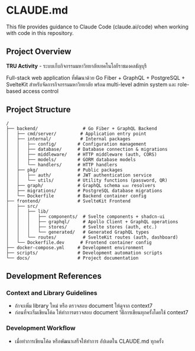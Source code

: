 # CLAUDE.md

This file provides guidance to Claude Code (claude.ai/code) when working with code in this repository.

## Project Overview

**TRU Activity** - ระบบเก็บกิจกรรมมหาวิทยาลัยเทคโนโลยีราชมงคลธัญบุรี

Full-stack web application ที่พัฒนาด้วย Go Fiber + GraphQL + PostgreSQL + SvelteKit สำหรับจัดการกิจกรรมมหาวิทยาลัย พร้อม multi-level admin system และ role-based access control

## Project Structure

```
/
├── backend/                 # Go Fiber + GraphQL Backend
│   ├── cmd/server/         # Application entry point
│   ├── internal/           # Internal packages
│   │   ├── config/        # Configuration management
│   │   ├── database/      # Database connection & migrations
│   │   ├── middleware/    # HTTP middleware (auth, CORS)
│   │   ├── models/        # GORM database models
│   │   └── handlers/      # HTTP handlers
│   ├── pkg/               # Public packages
│   │   ├── auth/          # JWT authentication service
│   │   └── utils/         # Utility functions (password, QR)
│   ├── graph/             # GraphQL schema และ resolvers
│   ├── migrations/        # PostgreSQL database migrations
│   └── Dockerfile         # Backend container config
├── frontend/              # SvelteKit Frontend
│   ├── src/
│   │   ├── lib/
│   │   │   ├── components/  # Svelte components + shadcn-ui
│   │   │   ├── graphql/     # Apollo Client + GraphQL operations
│   │   │   ├── stores/      # Svelte stores (auth, etc.)
│   │   │   └── generated/   # Generated GraphQL types
│   │   └── routes/          # SvelteKit routes (auth, dashboard)
│   └── Dockerfile.dev      # Frontend container config
├── docker-compose.yml     # Development environment
├── scripts/               # Development automation scripts
└── docs/                  # Project documentation
```

## Development References

### Context and Library Guidelines

- ถ้าจะเพิ่ม library ใหม่ หรือ ตรวจสอบ document ให้ดูจาก context7
- ก่อนที่จะเริ่มเขียนโค้ด ให้ทำการตรวจสอบ document วิธีการเขียนทุกครั้งโดยใช้ context7

### Development Workflow

- เมื่อทำการเขียนโค้ด หรือพัฒนาเสร็จให้ทำการ อัปเดตใน CLAUDE.md ทุกครั้ง